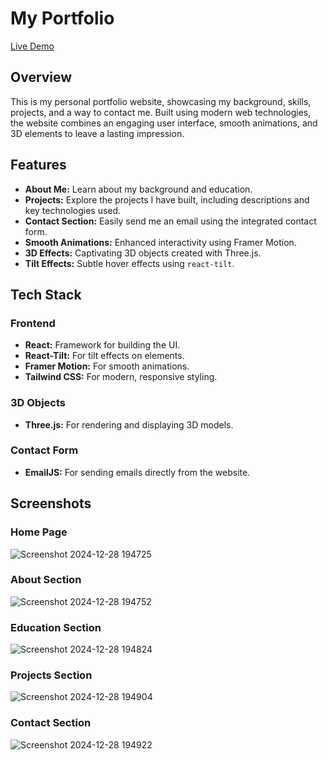 # My Portfolio

[Live Demo](https://my-portfolio-e0hl.onrender.com/)

## Overview

This is my personal portfolio website, showcasing my background, skills, projects, and a way to contact me. Built using modern web technologies, the website combines an engaging user interface, smooth animations, and 3D elements to leave a lasting impression.

## Features

- **About Me:** Learn about my background and education.
- **Projects:** Explore the projects I have built, including descriptions and key technologies used.
- **Contact Section:** Easily send me an email using the integrated contact form.
- **Smooth Animations:** Enhanced interactivity using Framer Motion.
- **3D Effects:** Captivating 3D objects created with Three.js.
- **Tilt Effects:** Subtle hover effects using `react-tilt`.

## Tech Stack

### Frontend
- **React:** Framework for building the UI.
- **React-Tilt:** For tilt effects on elements.
- **Framer Motion:** For smooth animations.
- **Tailwind CSS:** For modern, responsive styling.

### 3D Objects
- **Three.js:** For rendering and displaying 3D models.

### Contact Form
- **EmailJS:** For sending emails directly from the website.


## Screenshots

### Home Page
![Screenshot 2024-12-28 194725](https://github.com/user-attachments/assets/d6a58d79-d648-420a-9faa-0e8cfe87fd56)


### About Section
![Screenshot 2024-12-28 194752](https://github.com/user-attachments/assets/faba2175-a950-4f10-b69f-5b33b5fdf564)


### Education Section
![Screenshot 2024-12-28 194824](https://github.com/user-attachments/assets/adc2b3d0-713b-4a85-8b7a-79cb2b13a487)



### Projects Section
![Screenshot 2024-12-28 194904](https://github.com/user-attachments/assets/0a008ba1-d709-4012-9522-a2b33ee078af)


### Contact Section
![Screenshot 2024-12-28 194922](https://github.com/user-attachments/assets/05089e28-72d3-4876-8ba3-a1b6fcc7bc3b)
